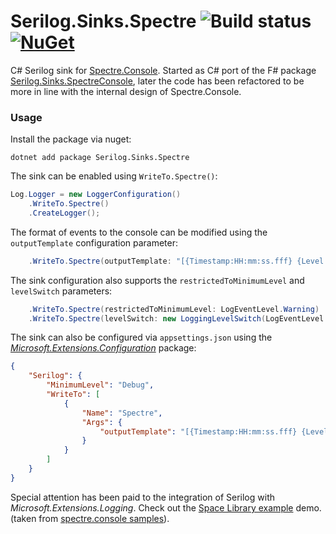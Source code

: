 # Serilog.Sinks.Spectre ![Build status](https://github.com/lucadecamillis/serilog-sinks-spectre/actions/workflows/ci.yml/badge.svg?branch=master) [![NuGet](https://img.shields.io/nuget/v/Serilog.Sinks.Spectre.svg)](https://www.nuget.org/packages/Serilog.Sinks.Spectre)

C# Serilog sink for [Spectre.Console](https://spectreconsole.net/). Started as C# port of the F# package [Serilog.Sinks.SpectreConsole](https://github.com/PragmaticFlow/Serilog.Sinks.SpectreConsole), later the code has been refactored to be more in line with the internal design of Spectre.Console.

### Usage

Install the package via nuget:

```shell
dotnet add package Serilog.Sinks.Spectre
```

The sink can be enabled using `WriteTo.Spectre()`:

```csharp
Log.Logger = new LoggerConfiguration()
    .WriteTo.Spectre()
    .CreateLogger();
```

The format of events to the console can be modified using the `outputTemplate` configuration parameter:

```csharp
    .WriteTo.Spectre(outputTemplate: "[{Timestamp:HH:mm:ss.fff} {Level:u3}] {Message:lj}{NewLine}{Exception}")
```

The sink configuration also supports the `restrictedToMinimumLevel` and `levelSwitch` parameters:

```csharp
    .WriteTo.Spectre(restrictedToMinimumLevel: LogEventLevel.Warning)
    .WriteTo.Spectre(levelSwitch: new LoggingLevelSwitch(LogEventLevel.Warning))
```

The sink can also be configured via `appsettings.json` using the [_Microsoft.Extensions.Configuration_](https://github.com/serilog/serilog-settings-configuration) package:

```json
{
    "Serilog": {
        "MinimumLevel": "Debug",
        "WriteTo": [
            {
                "Name": "Spectre",
                "Args": {
                    "outputTemplate": "[{Timestamp:HH:mm:ss.fff} {Level:u3}] {Message:lj}{NewLine}{Exception}"
                }
            }
        ]
    }
}
```

Special attention has been paid to the integration of Serilog with _Microsoft.Extensions.Logging_. Check out the [Space Library example](https://github.com/lucadecamillis/serilog-sinks-spectre/blob/master/src/Serilog.Sinks.Spectre.Demo/Program.cs) demo. (taken from [spectre.console samples](https://github.com/spectreconsole/spectre.console/blob/3545e0f6b5aa1c381ca14fd17b1e3c58d2fee226/examples/Console/Status/Program.cs)).